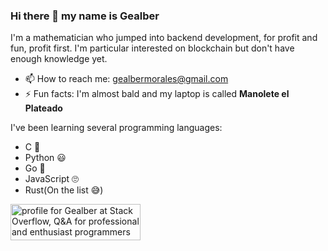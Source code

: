 ### Hi there 👋 my name is Gealber

<p> 
  I'm a mathematician who jumped into backend development, for profit and fun, profit first. 
  I'm particular interested on blockchain but don't have enough knowledge yet.
</p>

- 📫 How to reach me: gealbermorales@gmail.com
- ⚡ Fun facts: I'm almost bald and my laptop is called **Manolete el Plateado**

I've been learning several programming languages:
- C 🤯
- Python 😃
- Go 🤗
- JavaScript 🙄
- Rust(On the list 😅)

<a href="https://stackoverflow.com/users/11496631/gealber"><img src="https://stackoverflow.com/users/flair/11496631.png" width="208" height="58" alt="profile for Gealber at Stack Overflow, Q&amp;A for professional and enthusiast programmers" title="profile for Gealber at Stack Overflow, Q&amp;A for professional and enthusiast programmers"></a>
